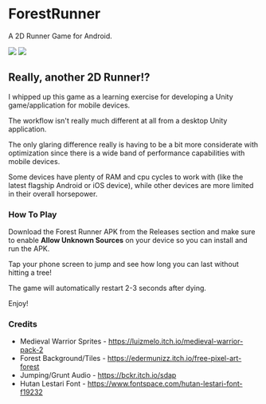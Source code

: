 # ForestRunner
A 2D Runner Game for Android.


![](https://files.catbox.moe/ef3s62.png) ![](https://files.catbox.moe/fwvire.png)

## Really, another 2D Runner!?

I whipped up this game as a learning exercise for developing a Unity game/application for mobile devices.

The workflow isn't really much different at all from a desktop Unity application.

The only glaring difference really is having to be a bit more considerate with optimization since there is a wide band of performance capabilities with mobile devices.

Some devices have plenty of RAM and cpu cycles to work with (like the latest flagship Android or iOS device), while other devices are more limited in their overall horsepower.

### How To Play

Download the Forest Runner APK from the Releases section and make sure to enable **Allow Unknown Sources** on your device so you can install and run the APK.

Tap your phone screen to jump and see how long you can last without hitting a tree!

The game will automatically restart 2-3 seconds after dying.

Enjoy!

### Credits

* Medieval Warrior Sprites - https://luizmelo.itch.io/medieval-warrior-pack-2
* Forest Background/Tiles - https://edermunizz.itch.io/free-pixel-art-forest
* Jumping/Grunt Audio - https://bckr.itch.io/sdap
* Hutan Lestari Font - https://www.fontspace.com/hutan-lestari-font-f19232
